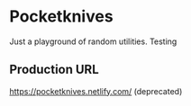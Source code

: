 # Pocketknives

Just a playground of random utilities.
Testing

## Production URL

https://pocketknives.netlify.com/ (deprecated)
